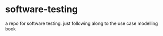 # software-testing
a repo for software testing. just following along to the use case modelling book
